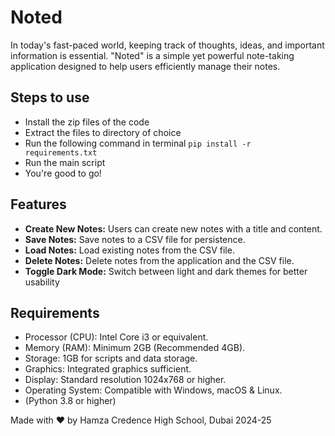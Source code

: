 # Noted
In today's fast-paced world, keeping track of thoughts, ideas, and important information is essential. "Noted" is a simple yet powerful note-taking application designed to help users efficiently manage their notes. 

## Steps to use
- Install the zip files of the code
- Extract the files to directory of choice
- Run the following command in terminal
  `pip install -r requirements.txt`
- Run the main script
- You're good to go!

## Features
- **Create New Notes:** Users can create new notes with a title and content.
- **Save Notes:** Save notes to a CSV file for persistence.
- **Load Notes:** Load existing notes from the CSV file.
- **Delete Notes:** Delete notes from the application and the CSV file.
- **Toggle Dark Mode:** Switch between light and dark themes for better usability

## Requirements
-	Processor (CPU): Intel Core i3 or equivalent.
-	Memory (RAM): Minimum 2GB (Recommended 4GB).
-	Storage: 1GB for scripts and data storage.
-	Graphics: Integrated graphics sufficient.
-	Display: Standard resolution 1024x768 or higher.
-	Operating System: Compatible with Windows, macOS & Linux.
-	(Python 3.8 or higher)

Made with ❤️ by Hamza
Credence High School, Dubai
2024-25
